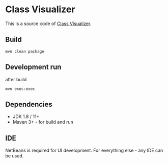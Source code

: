 # Class Visualizer
This is a source code of [Class Visualizer](http://class-visualizer.net/).

## Build
```
mvn clean package
```

## Development run
after build
```
mvn exec:exec
```

## Dependencies
- JDK 1.8 / 11+
- Maven 3+ - for build and run

## IDE
NetBeans is required for UI development. For everything else - any IDE can be used.

